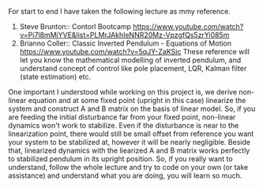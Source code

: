 For start to end I have taken the following lecture as mmy reference.
1. Steve Brunton:: Contorl Bootcamp
   https://www.youtube.com/watch?v=Pi7l8mMjYVE&list=PLMrJAkhIeNNR20Mz-VpzgfQs5zrYi085m
2. Brianno Coller:: Classic Inverted Pendulum - Equations of Motion
   https://www.youtube.com/watch?v=5qJY-ZaKSic
These reference will let you know the mathematical modelling of inverted pendulum, and understand concept of control like pole placement,
LQR, Kalman filter (state estimation) etc.

One important I understood while working on this project is, we derive non-linear equation and at some fixed point (upright in this case)
linearize the system and construct A and B matrix on the basis of linear model. So, if you are feeding the initial disturbance far from 
your fixed point, non-linear dynamics won't work to stabilize. Even if the disturbance is near to the linearization point, there would 
still be small offset from reference you want your system to be stabilized at, however it will be nearly negligible. 
Beside that, linearized dynamics with the liearized A and B matrix works perfectly to stabilized pendulum in its upright position. So, 
if you really want to understand, follow the whole lecture and try to code on your own (or take assistance) and understand what you are
doing, you will learn so much.

